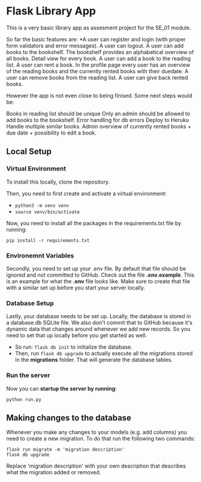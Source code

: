 # Flask Library App

This is a very basic library app as assesment project for the SE_01 module.

So far the basic features are:
*A user can register and login (with proper form validators and error messages).
    A user can logout.
    A user can add books to the bookshelf.
    The bookshelf provides an alphabetical overview of all books.
    Detail view for every book.
    A user can add a book to the reading list.
    A user can rent a book.
    In the profile page every user has an overview of the reading books and the currently rented books with their
    duedate.
    A user can remove books from the reading list.
    A user can give back rented books.

However the app is not even close to being finised. Some next steps would be:

  Books in reading list should be unique
  Only an admin should be allowed to add books to the bookshelf.
  Error handling for db errors
  Deploy to Heruku
  Handle multiple similar books.
  Admin overview of currently rented books + due date + possibility to edit a book.



## Local Setup

### Virtual Environment

To install this locally, clone the repository. 

Then, you need to first create and activate a virtual environment: 

* `python3 -m venv venv`
* `source venv/bin/activate`

Now, you need to install all the packages in the requirements.txt file by running: 

`pip install -r requirements.txt`

### Environemnt Variables

Secondly, you need to set up your .env file. By default that file should be ignored and not committed to GitHub. Check out the file **.env.example**. This is an example for what the **.env** file looks like. Make sure to create that file with a similar set up before you start your server locally.

### Database Setup

Lastly, your database needs to be set up. Locally, the database is stored in a database.db SQLite file. We also don't commit that to GitHub because it's dynamic data that changes around whenever we add new records. So you need to set that up locally before you get started as well. 

* So run: `flask db init` to initialize the database. 
* Then, run `flask db upgrade` to actually execute all the migrations stored in the **migrations** folder. That will generate the database tables. 

### Run the server

Now you can **startup the server by running**:

```
python run.py
```

## Making changes to the database

Whenever you make any changes to your models (e.g. add columns) you need to create a new migration. To do that run the following two commands: 

```
flask run migrate -m 'migration description'
flask db upgrade
```

Replace 'migration description' with your own description that describes what the migration added or removed. 
